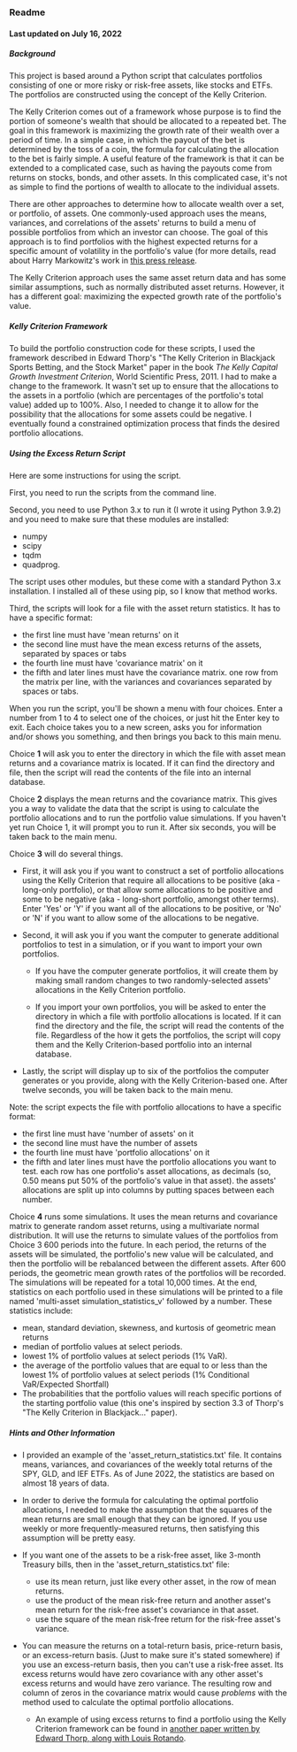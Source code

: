 ### Readme
#### Last updated on July 16, 2022


##### Background

This project is based around a Python script that calculates portfolios 
consisting of one or more risky or risk-free assets, like stocks and ETFs.
The portfolios are constructed using the concept of the Kelly Criterion.

The Kelly Criterion comes out of a framework whose purpose is to find the
portion of someone's wealth that should be allocated to a repeated bet.
The goal in this framework is maximizing the growth rate of their wealth
over a period of time.  In a simple case, in which the payout of the bet
is determined by the toss of a coin, the formula for calculating the 
allocation to the bet is fairly simple.  A useful feature of the
framework is that it can be extended to a complicated case, such as having
the payouts come from returns on stocks, bonds, and other assets.  In
this complicated case, it's not as simple to find the portions of wealth
to allocate to the individual assets.

There are other approaches to determine how to allocate wealth over a set,
or portfolio, of assets.  One commonly-used approach uses the means,
variances, and correlations of the assets' returns to build a menu of 
possible portfolios from which an investor can choose.  The goal of this
approach is to find portfolios with the highest expected returns for a
specific amount of volatility in the portfolio's value (for more details,
read about Harry Markowitz's work in
[this press release](https://www.nobelprize.org/prizes/economic-sciences/1990/press-release/).

The Kelly Criterion approach uses the same asset return data and has
some similar assumptions, such as normally distributed asset returns.
However, it has a different goal: maximizing the expected growth rate of
the portfolio's value. 
<br>

##### Kelly Criterion Framework

To build the portfolio construction code for these scripts, I used the
framework described in Edward Thorp's "The Kelly Criterion in Blackjack
Sports Betting, and the Stock Market" paper in the book *The Kelly Capital
Growth Investment Criterion*, World Scientific Press, 2011.  I had to make
a change to the framework.  It wasn't set up to ensure that the allocations
to the assets in a portfolio (which are percentages of the portfolio's
total value) added up to 100%.  Also, I needed to change it to allow for
the possibility that the allocations for some assets could be negative.  I
eventually found a constrained optimization process that finds the desired
portfolio allocations.

##### Using the Excess Return Script

Here are some instructions for using the script.

First, you need to run the scripts from the command line.

Second, you need to use Python 3.x to run it (I wrote it using Python 3.9.2)
and you need to make sure that these modules are installed:

* numpy
* scipy
* tqdm
* quadprog.

The script uses other modules, but these come with a standard Python 3.x
installation.  I installed all of these using pip, so I know that method works.

Third, the scripts will look for a file with the asset return statistics.
It has to have a specific format:

* the first line must have 'mean returns' on it
* the second line must have the mean excess returns of the assets, separated
  by spaces or tabs
* the fourth line must have 'covariance matrix' on it
* the fifth and later lines must have the covariance matrix.  one row from
  the matrix per line, with the variances and covariances separated by
  spaces or tabs.

When you run the script, you'll be shown a menu with four choices.  Enter
a number from 1 to 4 to select one of the choices, or just hit the Enter
key to exit.  Each choice takes you to a new screen, asks you for
information and/or shows you something, and then brings you back to this
main menu.

Choice **1** will ask you to enter the directory in which the file with
asset mean returns and a covariance matrix is located.  If it can find the
directory and file, then the script will read the contents of the file
into an internal database.

Choice **2** displays the mean returns and the covariance matrix.  This
gives you a way to validate the data that the script is using to calculate
the portfolio allocations and to run the portfolio value simulations.  If
you haven't yet run Choice 1, it will prompt you to run it.  After six
seconds, you will be taken back to the main menu.

Choice **3** will do several things.

* First, it will ask you if you want to construct a set of portfolio
allocations using the Kelly Criterion that require all allocations to be
positive (aka - long-only portfolio), or that allow some allocations to
be positive and some to be negative (aka - long-short portfolio, amongst
other terms).  Enter 'Yes' or 'Y' if you want all of the allocations to
be positive, or 'No' or 'N' if you want to allow some of the allocations 
to be negative.

* Second, it will ask you if you want the computer to generate additional
portfolios to test in a simulation, or if you want to import your own
portfolios.
  * If you have the computer generate portfolios, it will create
them by making small random changes to two randomly-selected assets' 
allocations in the Kelly Criterion portfolio.

  * If you import your own portfolios, you will be asked to enter the
directory in which a file with portfolio allocations is located.  If it
can find the directory and the file, the script will read the contents of
the file.  Regardless of the how it gets the portfolios, the script will
copy them and the Kelly Criterion-based portfolio into an internal database.

* Lastly, the script will display up to six of the portfolios the computer
generates or you provide, along with the Kelly Criterion-based one.  After
twelve seconds, you will be taken back to the main menu.

Note: the script expects the file with portfolio allocations to have a
specific format:

* the first line must have 'number of assets' on it
* the second line must have the number of assets
* the fourth line must have 'portfolio allocations' on it
* the fifth and later lines must have the portfolio allocations you want
  to test.  each row has one portfolio's asset allocations, as decimals
  (so, 0.50 means put 50% of the portfolio's value in that asset).  the
  assets' allocations are split up into columns by putting spaces between
  each number.

Choice **4** runs some simulations.  It uses the mean returns and
covariance matrix to generate random asset returns, using a multivariate
normal distribution.  It will use the returns to simulate values of the
portfolios from Choice 3 600 periods into the future.  In each period, 
the returns of the assets will be simulated, the portfolio's new value 
will be calculated, and then the portfolio will be rebalanced between the 
different assets.  After 600 periods, the geometric mean growth rates of 
the portfolios will be recorded.  The simulations will be repeated for a 
total 10,000 times.  At the end, statistics on each portfolio used in 
these simulations will be printed to a file named 
'multi-asset simulation_statistics_v' followed by a number.  These 
statistics include:

* mean, standard deviation, skewness, and kurtosis of geometric mean returns
* median of portfolio values at select periods.
* lowest 1% of portfolio values at select periods (1% VaR).
* the average of the portfolio values that are equal to or less than the
  lowest 1% of portfolio values at select periods (1% Conditional 
  VaR/Expected Shortfall)
* The probabilities that the portfolio values will reach specific
  portions of the starting portfolio value (this one's inspired by 
  section 3.3 of Thorp's "The Kelly Criterion in Blackjack..." paper).

##### Hints and Other Information

* I provided an example of the 'asset_return_statistics.txt' file.  It
contains means, variances, and covariances of the weekly total returns of
the SPY, GLD, and IEF ETFs.  As of June 2022, the statistics are based on
almost 18 years of data.

* In order to derive the formula for calculating the optimal portfolio
allocations, I needed to make the assumption that the squares of the
mean returns are small enough that they can be ignored.  If you use
weekly or more frequently-measured returns, then satisfying this
assumption will be pretty easy.

* If you want one of the assets to be a risk-free asset, like 3-month
Treasury bills, then in the 'asset_return_statistics.txt' file:
  - use its mean return, just like every other asset, in the row of mean
  returns.
  - use the product of the mean risk-free return and another asset's mean
  return for the risk-free asset's covariance in that asset.
  - use the square of the mean risk-free return for the risk-free asset's
  variance.

* You can measure the returns on a total-return basis, price-return basis,
or an excess-return basis.  (Just to make sure it's stated somewhere) if
you use an excess-return basis, then you can't use a risk-free asset.  Its
excess returns would have zero covariance with any other asset's excess
returns and would have zero variance.  The resulting row and column of 
zeros in the covariance matrix would cause *problems* with the method used
to calculate the optimal portfolio allocations.
  - An example of using excess returns to find a portfolio using the Kelly
  Criterion framework can be found in [another paper written by Edward Thorp, along with 
Louis Rotando](http://www.edwardothorp.com/wp-content/uploads/2016/11/TheKellyCriterionAndTheStockMarket.pdf).  
<br>


